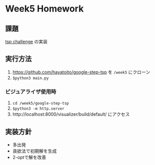 # Week5 Homework

## 課題

[tsp challenge](https://github.com/hayatoito/google-step-tsp) の実装

## 実行方法

1. https://github.com/hayatoito/google-step-tsp を `/week5` にクローン
1. `$python3 main.py` 

### ビジュアライザ使用時
1. `cd /week5/google-step-tsp`
2. `$python3 -m http.server` 
3.  http://localhost:8000/visualizer/build/default/ にアクセス

## 実装方針

- 多出発
- 貪欲法で初期解を生成
- 2-optで解を改善
